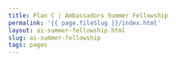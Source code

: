 ```yaml
---
title: Plan C | Ambassadors Summer Fellowship
permalink: '{{ page.fileSlug }}/index.html'
layout: ai-summer-fellowship.html
slug: ai-summer-fellowship
tags: pages
---
```



